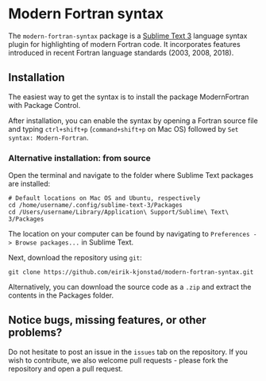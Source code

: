 # Modern Fortran syntax

The `modern-fortran-syntax` package is a [Sublime Text 3](https://www.sublimetext.com/) language syntax plugin for highlighting of modern Fortran code. It incorporates features introduced in recent Fortran language standards (2003, 2008, 2018). 

## Installation
The easiest way to get the syntax is to install the package ModernFortran with Package Control. 

After installation, you can enable the syntax by opening a Fortran source file and typing `ctrl+shift+p` (`command+shift+p` on Mac OS) followed by `Set syntax: Modern-Fortran`.

### Alternative installation: from source
Open the terminal and navigate to the folder where Sublime Text packages are installed:
```shell
# Default locations on Mac OS and Ubuntu, respectively
cd /home/username/.config/sublime-text-3/Packages
cd /Users/username/Library/Application\ Support/Sublime\ Text\ 3/Packages
```
The location on your computer can be found by navigating to `Preferences -> Browse packages...` in Sublime Text.

Next, download the repository using `git`:
```shell
git clone https://github.com/eirik-kjonstad/modern-fortran-syntax.git
```
Alternatively, you can download the source code as a `.zip` and extract the contents in the Packages folder.

## Notice bugs, missing features, or other problems?
Do not hesitate to post an issue in the `issues` tab on the repository. If you wish to contribute, we also welcome pull requests - please fork the repository and open a pull request.
